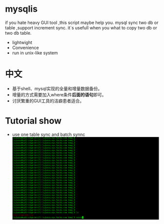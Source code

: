# mysqlis



if you hate heavy GUI tool ,this script maybe help you. 
mysql sync two db or table ,support increment sync. 
it`s usefull when you what to copy two db or two db table.

  - lightwight
  - Convenience
  - run in unix-like system

# 中文

  - 基于shell、mysql实现的全量和增量数据备份。 
  - 增量的方式需要加入where条件**后面的语句**即可。
  - 讨厌繁重的GUI工具的洁癖患者适合。
  
  
  
# Tutorial show
* use one table sync and batch synnc
![use one table sync and batch synnc](tutorial.gif)
